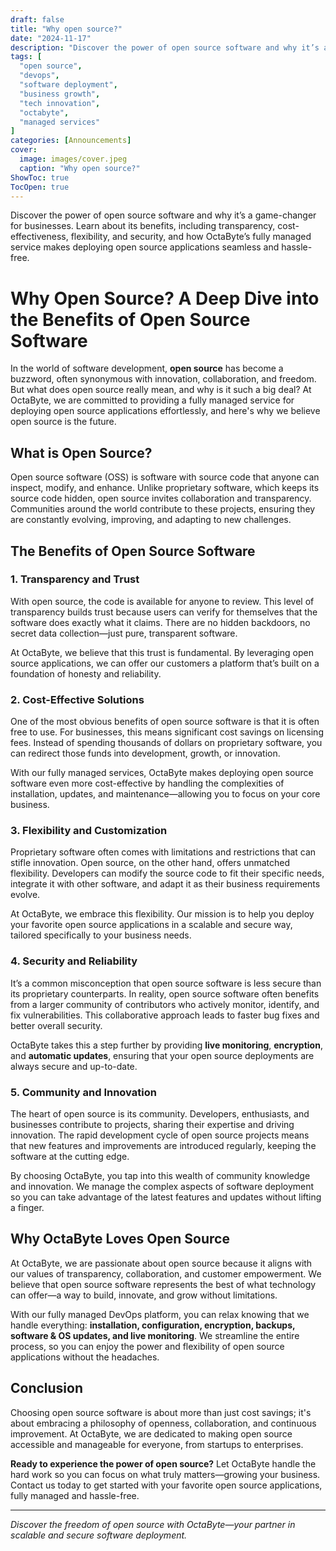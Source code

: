 ```yaml
---
draft: false
title: "Why open source?"
date: "2024-11-17"
description: "Discover the power of open source software and why it’s a game-changer for businesses. Learn about its benefits, including transparency, cost-effectiveness, flexibility, and security, and how OctaByte’s fully managed service makes deploying open source applications seamless and hassle-free."
tags: [
  "open source",
  "devops",
  "software deployment",
  "business growth",
  "tech innovation",
  "octabyte",
  "managed services"
]
categories: [Announcements]
cover:
  image: images/cover.jpeg
  caption: "Why open source?"
ShowToc: true
TocOpen: true
---
```



Discover the power of open source software and why it’s a game-changer for businesses. Learn about its benefits, including transparency, cost-effectiveness, flexibility, and security, and how OctaByte’s fully managed service makes deploying open source applications seamless and hassle-free.

# Why Open Source? A Deep Dive into the Benefits of Open Source Software

In the world of software development, **open source** has become a buzzword, often synonymous with innovation, collaboration, and freedom. But what does open source really mean, and why is it such a big deal? At OctaByte, we are committed to providing a fully managed service for deploying open source applications effortlessly, and here's why we believe open source is the future.

## What is Open Source?

Open source software (OSS) is software with source code that anyone can inspect, modify, and enhance. Unlike proprietary software, which keeps its source code hidden, open source invites collaboration and transparency. Communities around the world contribute to these projects, ensuring they are constantly evolving, improving, and adapting to new challenges.

## The Benefits of Open Source Software

### 1. **Transparency and Trust**

With open source, the code is available for anyone to review. This level of transparency builds trust because users can verify for themselves that the software does exactly what it claims. There are no hidden backdoors, no secret data collection—just pure, transparent software.

At OctaByte, we believe that this trust is fundamental. By leveraging open source applications, we can offer our customers a platform that’s built on a foundation of honesty and reliability.

### 2. **Cost-Effective Solutions**

One of the most obvious benefits of open source software is that it is often free to use. For businesses, this means significant cost savings on licensing fees. Instead of spending thousands of dollars on proprietary software, you can redirect those funds into development, growth, or innovation.

With our fully managed services, OctaByte makes deploying open source software even more cost-effective by handling the complexities of installation, updates, and maintenance—allowing you to focus on your core business.

### 3. **Flexibility and Customization**

Proprietary software often comes with limitations and restrictions that can stifle innovation. Open source, on the other hand, offers unmatched flexibility. Developers can modify the source code to fit their specific needs, integrate it with other software, and adapt it as their business requirements evolve.

At OctaByte, we embrace this flexibility. Our mission is to help you deploy your favorite open source applications in a scalable and secure way, tailored specifically to your business needs.

### 4. **Security and Reliability**

It’s a common misconception that open source software is less secure than its proprietary counterparts. In reality, open source software often benefits from a larger community of contributors who actively monitor, identify, and fix vulnerabilities. This collaborative approach leads to faster bug fixes and better overall security.

OctaByte takes this a step further by providing **live monitoring**, **encryption**, and **automatic updates**, ensuring that your open source deployments are always secure and up-to-date.

### 5. **Community and Innovation**

The heart of open source is its community. Developers, enthusiasts, and businesses contribute to projects, sharing their expertise and driving innovation. The rapid development cycle of open source projects means that new features and improvements are introduced regularly, keeping the software at the cutting edge.

By choosing OctaByte, you tap into this wealth of community knowledge and innovation. We manage the complex aspects of software deployment so you can take advantage of the latest features and updates without lifting a finger.

## Why OctaByte Loves Open Source

At OctaByte, we are passionate about open source because it aligns with our values of transparency, collaboration, and customer empowerment. We believe that open source software represents the best of what technology can offer—a way to build, innovate, and grow without limitations.

With our fully managed DevOps platform, you can relax knowing that we handle everything: **installation, configuration, encryption, backups, software & OS updates, and live monitoring**. We streamline the entire process, so you can enjoy the power and flexibility of open source applications without the headaches.

## Conclusion

Choosing open source software is about more than just cost savings; it's about embracing a philosophy of openness, collaboration, and continuous improvement. At OctaByte, we are dedicated to making open source accessible and manageable for everyone, from startups to enterprises.

**Ready to experience the power of open source?** Let OctaByte handle the hard work so you can focus on what truly matters—growing your business. Contact us today to get started with your favorite open source applications, fully managed and hassle-free.

---

*Discover the freedom of open source with OctaByte—your partner in scalable and secure software deployment.*

